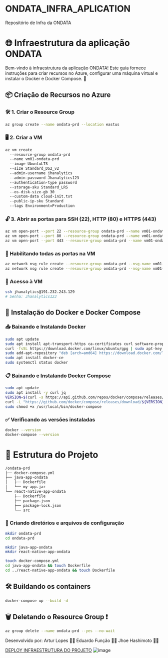 # ONDATA_INFRA_APLICATION
Repositório de Infra da ONDATA

# 🌐 Infraestrutura da aplicação ONDATA

Bem-vindo à infraestrutura da aplicação ONDATA! Este guia fornece instruções para criar recursos no Azure, configurar uma máquina virtual e instalar o Docker e Docker Compose. 🚀

## 📦 Criação de Recursos no Azure

### 🛠️ 1. Criar o Resource Group


```bash
az group create --name ondata-prd --location eastus
```


### 🖥️ 2. Criar a VM 


```bash
az vm create 
  --resource-group ondata-prd 
  --name vm01-ondata-prd 
  --image UbuntuLTS 
  --size Standard_DS2_v2 
  --admin-username jhanalytics 
  --admin-password Jhanalytics123 
  --authentication-type password
  --storage-sku Standard_LRS 
  --os-disk-size-gb 30 
  --custom-data cloud-init.txt 
  --public-ip-sku Standard 
  --tags Environment=Production
```

### 🔓 3. Abrir as portas para SSH (22), HTTP (80) e HTTPS (443)

```bash
az vm open-port --port 22 --resource-group ondata-prd --name vm01-ondata-prd
az vm open-port --port 80 --resource-group ondata-prd --name vm01-ondata-prd
az vm open-port --port 443 --resource-group ondata-prd --name vm01-ondata-prd
```

### 🚪 Habilitando todas as portas na VM

```bash
az network nsg rule create --resource-group ondata-prd --nsg-name vm01-ondata-prd-nsg --name AllowInboundPorts --priority 100 --direction Inbound --access Allow --protocol '*' --source-address-prefix '*' --destination-port-range '*'
az network nsg rule create --resource-group ondata-prd --nsg-name vm01-ondata-prd-nsg --name AllowOutboundPorts --priority 101 --direction Outbound --access Allow --protocol '*' --source-address-prefix '*' --destination-port-range '*'
```

### 🔐 Acesso à VM

```bash
ssh jhanalytics@191.232.243.129
# Senha: Jhanalytics123
```


## 🐳 Instalação do Docker e Docker Compose

### 📥 Baixando e Instalando Docker

```bash
sudo apt update
sudo apt install apt-transport-https ca-certificates curl software-properties-common
curl -fsSL https://download.docker.com/linux/ubuntu/gpg | sudo apt-key add -
sudo add-apt-repository "deb [arch=amd64] https://download.docker.com/linux/ubuntu focal stable"
sudo apt install docker-ce
sudo systemctl status docker
```

### 📋 Baixando e Instalando Docker Compose

```bash
sudo apt update
sudo apt install -y curl jq
VERSION=$(curl -s https://api.github.com/repos/docker/compose/releases/latest | jq -r .tag_name)
curl -L "https://github.com/docker/compose/releases/download/${VERSION}/docker-compose-$(uname -s)-$(uname -m)" -o /usr/local/bin/docker-compose
sudo chmod +x /usr/local/bin/docker-compose
```

### ✅ Verificando as versões instaladas

```bash
docker --version
docker-compose --version
```

# 📂 Estrutura do Projeto

```bash
/ondata-prd
├── docker-compose.yml
├── java-app-ondata
│   ├── Dockerfile
│   └── my-app.jar  
└── react-native-app-ondata
    ├── Dockerfile
    ├── package.json
    ├── package-lock.json
    └── src
```

### 📁 Criando diretórios e arquivos de configuração

```bash
mkdir ondata-prd
cd ondata-prd

mkdir java-app-ondata
mkdir react-native-app-ondata

touch docker-compose.yml
cd java-app-ondata && touch Dockerfile
cd ../react-native-app-ondata && touch Dockerfile
```

## 🛠️ Buildando os containers

```bash
docker-compose up --build -d
```


## 🗑️ Deletando o Resource Group ❗ 

```bash
az group delete --name ondata-prd --yes --no-wait
```


Desenvolvido por:
Artur Lopes 👨‍💻
Eduardo Função 👨‍💻
Jhoe Hashimoto 👨‍💻

[DEPLOY INFRAESTRUTURA DO PROJETO](https://www.youtube.com/watch?v=q3IbmCpXN0s)
![image](https://github.com/user-attachments/assets/964accca-1d69-490c-8e74-a8c6b53f1b39)
